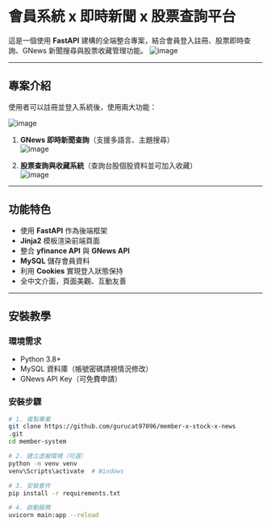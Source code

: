 # 會員系統 x 即時新聞 x 股票查詢平台

這是一個使用 **FastAPI** 建構的全端整合專案，結合會員登入註冊、股票即時查詢、GNews 新聞搜尋與股票收藏管理功能。
![image](https://i.imgur.com/CTbK6ty.png)

---

## 專案介紹

使用者可以註冊並登入系統後，使用兩大功能：

![image](https://i.imgur.com/Td4yjQj.png)

1. **GNews 即時新聞查詢**（支援多語言、主題搜尋）  
   ![image](https://i.imgur.com/W6bdJsF.png)

2. **股票查詢與收藏系統**（查詢台股個股資料並可加入收藏）  
   ![image](https://i.imgur.com/yYhUgGE.png)
---

##  功能特色

- 使用 **FastAPI** 作為後端框架
- **Jinja2** 模板渲染前端頁面
- 整合 **yfinance API** 與 **GNews API**
- **MySQL** 儲存會員資料
- 利用 **Cookies** 實現登入狀態保持
- 全中文介面，頁面美觀、互動友善

---

##  安裝教學

###  環境需求

- Python 3.8+
- MySQL 資料庫（帳號密碼請視情況修改）
- GNews API Key（可免費申請）

###  安裝步驟

```bash
# 1. 複製專案
git clone https://github.com/gurucat97096/member-x-stock-x-news
.git
cd member-system

# 2. 建立虛擬環境（可選）
python -m venv venv
venv\Scripts\activate  # Windows

# 3. 安裝套件
pip install -r requirements.txt

# 4. 啟動服務
uvicorn main:app --reload

